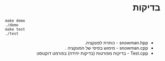 <div dir="rtl" lang="he">

# בדיקות


<div dir='ltr'>

    make demo
    ./demo
	make test
    ./test

</div>


* snowman.hpp - כותרת לפונקציה.
* snowman.cpp - מימוש בסיסי של הפונקציה .
* Test.cpp - בדיקות מפורטות (בדיקות יחידה) בפורמט דוקטסט
